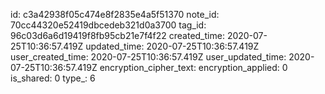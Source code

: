 id: c3a42938f05c474e8f2835e4a5f51370
note_id: 70cc44320e52419dbcedeb321d0a3700
tag_id: 96c03d6a6d19419f8fb95cb21e7f4f22
created_time: 2020-07-25T10:36:57.419Z
updated_time: 2020-07-25T10:36:57.419Z
user_created_time: 2020-07-25T10:36:57.419Z
user_updated_time: 2020-07-25T10:36:57.419Z
encryption_cipher_text: 
encryption_applied: 0
is_shared: 0
type_: 6